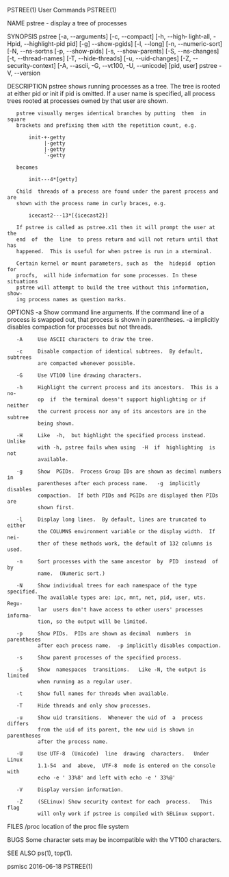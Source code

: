 PSTREE(1)                       User Commands                       PSTREE(1)

NAME
       pstree - display a tree of processes

SYNOPSIS
       pstree [-a, --arguments] [-c, --compact] [-h, --high‐
       light-all, -Hpid, --highlight-pid pid] [-g] --show-pgids] [-l, --long]
       [-n, --numeric-sort] [-N, --ns-sortns [-p, --show-pids]
       [-s, --show-parents] [-S, --ns-changes] [-t, --thread-names]
       [-T, --hide-threads] [-u, --uid-changes] [-Z, --security-context]
       [-A, --ascii, -G, --vt100, -U, --unicode] [pid, user]
       pstree -V, --version

DESCRIPTION
       pstree shows running processes as a  tree.   The  tree  is  rooted  at
       either  pid  or  init if pid is omitted.  If a user name is specified,
       all process trees rooted at processes owned by that user are shown.

       pstree visually merges identical branches by putting  them  in  square
       brackets and prefixing them with the repetition count, e.g.

           init-+-getty
                |-getty
                |-getty
                `-getty

       becomes

           init---4*[getty]

       Child  threads of a process are found under the parent process and are
       shown with the process name in curly braces, e.g.

           icecast2---13*[{icecast2}]

       If pstree is called as pstree.x11 then it will prompt the user at  the
       end  of  the  line  to press return and will not return until that has
       happened.  This is useful for when pstree is run in a xterminal.

       Certain kernel or mount parameters, such as  the  hidepid  option  for
       procfs,  will hide information for some processes. In these situations
       pstree will attempt to build the tree without this information,  show‐
       ing process names as question marks.

OPTIONS
       -a     Show  command line arguments.  If the command line of a process
              is swapped out, that  process  is  shown  in  parentheses.   -a
              implicitly disables compaction for processes but not threads.

       -A     Use ASCII characters to draw the tree.

       -c     Disable compaction of identical subtrees.  By default, subtrees
              are compacted whenever possible.

       -G     Use VT100 line drawing characters.

       -h     Highlight the current process and its ancestors.  This is a no-
              op  if  the terminal doesn't support highlighting or if neither
              the current process nor any of its ancestors are in the subtree
              being shown.

       -H     Like  -h,  but highlight the specified process instead.  Unlike
              with -h, pstree fails when using  -H  if  highlighting  is  not
              available.

       -g     Show  PGIDs.  Process Group IDs are shown as decimal numbers in
              parentheses after each process name.   -g  implicitly  disables
              compaction.  If both PIDs and PGIDs are displayed then PIDs are
              shown first.

       -l     Display long lines.  By default, lines are truncated to  either
              the COLUMNS environment variable or the display width.  If nei‐
              ther of these methods work, the default of 132 columns is used.

       -n     Sort processes with the same ancestor  by  PID  instead  of  by
              name.  (Numeric sort.)

       -N     Show individual trees for each namespace of the type specified.
              The available types are: ipc, mnt, net, pid, user, uts.   Regu‐
              lar  users don't have access to other users' processes informa‐
              tion, so the output will be limited.

       -p     Show PIDs.  PIDs are shown as decimal  numbers  in  parentheses
              after each process name.  -p implicitly disables compaction.

       -s     Show parent processes of the specified process.

       -S     Show  namespaces  transitions.   Like -N, the output is limited
              when running as a regular user.

       -t     Show full names for threads when available.

       -T     Hide threads and only show processes.

       -u     Show uid transitions.  Whenever the uid of  a  process  differs
              from the uid of its parent, the new uid is shown in parentheses
              after the process name.

       -U     Use UTF-8  (Unicode)  line  drawing  characters.   Under  Linux
              1.1-54  and  above,  UTF-8  mode is entered on the console with
              echo -e ' 33%8' and left with echo -e ' 33%@'

       -V     Display version information.

       -Z     (SELinux) Show security context for each  process.   This  flag
              will only work if pstree is compiled with SELinux support.

FILES
       /proc  location of the proc file system

BUGS
       Some character sets may be incompatible with the VT100 characters.

SEE ALSO
       ps(1), top(1).

psmisc                            2016-06-18                        PSTREE(1)
